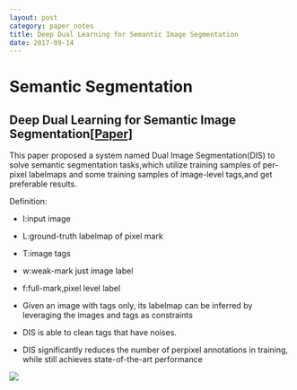 ```yaml
---
layout: post
category: paper_notes
title: Deep Dual Learning for Semantic Image Segmentation 
date: 2017-09-14
---
```

# Semantic Segmentation

## Deep Dual Learning for Semantic Image Segmentation[[Paper]](http://personal.ie.cuhk.edu.hk/~pluo/pdf/luoWLWiccv17.pdf)

This paper proposed a system named Dual Image Segmentation(DIS) to solve semantic segmentation tasks,which utilize training samples of per-pixel labelmaps and some training samples of image-level tags,and get preferable results.

Definition:
- I:input image
- L:ground-truth labelmap of pixel mark
- T:image tags
- w:weak-mark just image label
- f:full-mark,pixel level label

- Given an image with tags only, its labelmap can be inferred by leveraging the images and tags as constraints
- DIS is able to clean tags that have noises.
- DIS significantly reduces the number of perpixel annotations in training, while still achieves state-of-the-art performance

![](/assets/paper_notes/DDualLearing_SS/image1.jpg)
